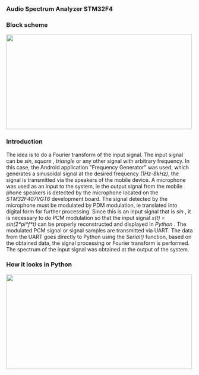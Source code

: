 <h3>Audio Spectrum Analyzer STM32F4</h3>

<h3>Block scheme</h3>
<img width="500" height="255" src="https://imgur.com/oRtLfcs.png"></img>

<h3>Introduction</h3>
<p stlye="font-weight: normal;">The idea is to do a Fourier transform of the input signal. The input signal can be <i>sin</i>, <i> square </i>, <i> triangle </i> or any other signal with arbitrary frequency. In this case, the Android application "Frequency Generator" was used, which generates a sinusoidal signal at the desired frequency <i>(1Hz-8kHz)</i>, the signal is transmitted via the speakers of the mobile device. A microphone was used as an input to the system, ie the output signal from the mobile phone speakers is detected by the microphone located on the <i>STM32F407VGT6</i> development board. The signal detected by the microphone must be modulated by PDM modulation, ie translated into digital form for further processing. Since this is an input signal that is <i> sin </i>, it is necessary to do PCM modulation so that the input signal <i>x(t) = sin(2*pi*f*t)</i> can be properly reconstructed and displayed in <i> Python </i>. The modulated PCM signal or signal samples are transmitted via UART. The data from the UART goes directly to Python using the <i>Serial()</i> function, based on the obtained data, the signal processing or Fourier transform is performed. The spectrum of the input signal was obtained at the output of the system.</p>

<h3>How it looks in Python</h3>
<img width="500" height="255" src="https://i.imgur.com/3YT0UbX.gif"></img>


